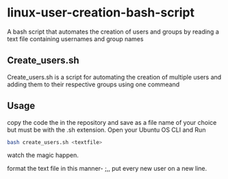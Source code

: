 # linux-user-creation-bash-script
A bash script that automates the creation of users and groups by reading a text file containing usernames and group names

## Create_users.sh

Create_users.sh is a script for automating the creation of multiple users and adding them to their respective groups using one commeand

## Usage
copy the code the in the repository and save as a file name of your choice but must be with the .sh extension.
Open your Ubuntu OS CLI and Run
```bash
bash create_users.sh <textfile>
```
watch the magic happen.

format the text file in this manner- <username>;<group>,<group>,<group>
put every new user on a new line.



